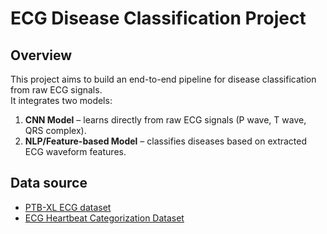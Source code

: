 # ECG Disease Classification Project

## Overview
This project aims to build an end-to-end pipeline for disease classification from raw ECG signals.  
It integrates two models:
1. **CNN Model** – learns directly from raw ECG signals (P wave, T wave, QRS complex).  
2. **NLP/Feature-based Model** – classifies diseases based on extracted ECG waveform features.  

## Data source
- [PTB-XL ECG dataset](https://www.kaggle.com/datasets/khyhe0719/ptb-xl-dataset)  
- [ECG Heartbeat Categorization Dataset](https://www.kaggle.com/datasets/shayanfazeli/heartbeat)